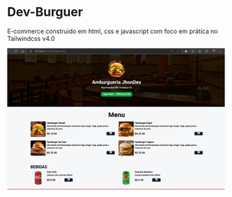 # Dev-Burguer
E-commerce construido em html, css e javascript com foco em prática no Tailwindcss v4.0

![Main page Dev-burguer](assets/dev_burger.png)
